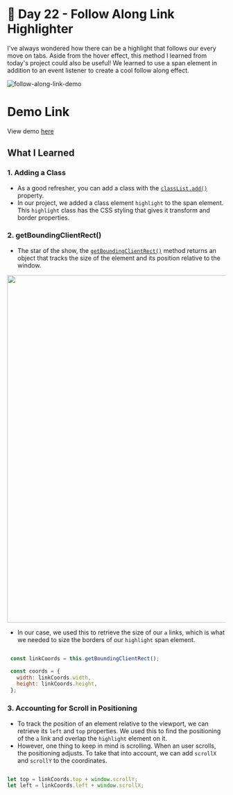 # 🔗 Day 22 - Follow Along Link Highlighter

I've always wondered how there can be a highlight that follows our every move on tabs. Aside from the hover effect, this method I learned from today's project could also be useful! We learned to use a span element in addition to an event listener to create a cool follow along effect. 

![follow-along-link-demo](https://i.ibb.co/4WnCFhg/22-00.png)

# Demo Link
View demo [here](https://sandaiiyahh.github.io/JavaScript30/22-Follow%20Along%20Link%20Highlighter/index.html)

## What I Learned

 ### 1. Adding a Class 
  - As a good refresher, you can add a class with the [`classList.add()`](https://www.w3schools.com/jsref/prop_element_classlist.asp) property.
  - In our project, we added a class element `highlight` to the span element. This `highlight` class has the CSS styling that gives it transform and border properties.

### 2. getBoundingClientRect()
  - The star of the show, the [`getBoundingClientRect()`](https://developer.mozilla.org/en-US/docs/Web/API/Element/getBoundingClientRect) method returns an object that tracks the size of the element and its position relative to the window.
   <img src="https://i.ibb.co/FVPDQtt/rect.png" width="800" />
   
  - In our case, we used this to retrieve the size of our `a` links, which is what we needed to size the borders of our `highlight` span element. 
  
 ```javascript
 
  const linkCoords = this.getBoundingClientRect();

  const coords = {
    width: linkCoords.width,
    height: linkCoords.height,
  };

 ```
  
 ### 3. Accounting for Scroll in Positioning
  - To track the position of an element relative to the viewport, we can retrieve its `left` and `top` properties. We used this to find the positioning of the `a` link and overlap the `highlight` element on it.
  - However, one thing to keep in mind is scrolling. When an user scrolls, the positioning adjusts. To take that into account, we can add `scrollX` and `scrollY` to the coordinates.
  
   ```javascript
 
let top = linkCoords.top + window.scrollY;
let left = linkCoords.left + window.scrollX;

 ```
  
  
  
  
  
  
  
